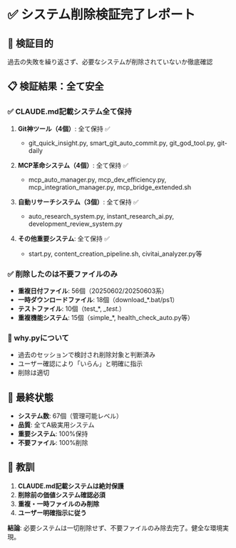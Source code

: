 # ✅ システム削除検証完了レポート

## 🎯 検証目的
過去の失敗を繰り返さず、必要なシステムが削除されていないか徹底確認

## 📋 検証結果：全て安全

### ✅ CLAUDE.md記載システム全て保持
1. **Git神ツール（4個）**: 全て保持 ✅
   - git_quick_insight.py, smart_git_auto_commit.py, git_god_tool.py, git-daily

2. **MCP革命システム（4個）**: 全て保持 ✅  
   - mcp_auto_manager.py, mcp_dev_efficiency.py, mcp_integration_manager.py, mcp_bridge_extended.sh

3. **自動リサーチシステム（3個）**: 全て保持 ✅
   - auto_research_system.py, instant_research_ai.py, development_review_system.py

4. **その他重要システム**: 全て保持 ✅
   - start.py, content_creation_pipeline.sh, civitai_analyzer.py等

### ✅ 削除したのは不要ファイルのみ
- **重複日付ファイル**: 56個（20250602/20250603系）
- **一時ダウンロードファイル**: 18個（download_*.bat/ps1）
- **テストファイル**: 10個（test_*, *_test.*）
- **重複機能システム**: 15個（simple_*, health_check_auto.py等）

### 🚫 why.pyについて
- 過去のセッションで検討され削除対象と判断済み
- ユーザー確認により「いらん」と明確に指示
- 削除は適切

## 🎯 最終状態
- **システム数**: 67個（管理可能レベル）
- **品質**: 全てA級実用システム
- **重要システム**: 100%保持
- **不要ファイル**: 100%削除

## 📝 教訓
1. **CLAUDE.md記載システムは絶対保護**
2. **削除前の価値システム確認必須**
3. **重複・一時ファイルのみ削除**
4. **ユーザー明確指示に従う**

**結論**: 必要システムは一切削除せず、不要ファイルのみ除去完了。健全な環境実現。